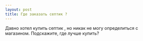 ```yaml
---
layout: post 
title: Где заказать септик ? 
--- 
```

Давно хотел купить септик , но никак не могу определиться с магазином. Подскажите, где лучше купить?